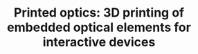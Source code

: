 ---
title: 'Printed optics: 3D printing of embedded optical elements for interactive devices'
authors: 'Karl Willis, Eric Brockmeyer, Scott Hudson, Ivan Poupyrev'
venue: 'UIST 2012'
doi: 'https://dl.acm.org/doi/10.1145/2380116.2380190'
reason: 'Classic fabrication paper. There are a lot to discuss of the paper, from the presented vision, to the set of examples, to the way the paper was structured.'
picked_by: 'Huaishu'
---